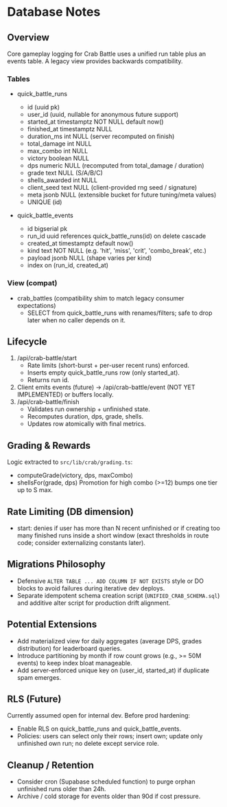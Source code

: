 # Database Notes

## Overview
Core gameplay logging for Crab Battle uses a unified run table plus an events table. A legacy view provides backwards compatibility.

### Tables
- quick_battle_runs
  - id (uuid pk)
  - user_id (uuid, nullable for anonymous future support)
  - started_at timestamptz NOT NULL default now()
  - finished_at timestamptz NULL
  - duration_ms int NULL (server recomputed on finish)
  - total_damage int NULL
  - max_combo int NULL
  - victory boolean NULL
  - dps numeric NULL (recomputed from total_damage / duration)
  - grade text NULL (S/A/B/C)
  - shells_awarded int NULL
  - client_seed text NULL (client-provided rng seed / signature)
  - meta jsonb NULL (extensible bucket for future tuning/meta values)
  - UNIQUE (id)

- quick_battle_events
  - id bigserial pk
  - run_id uuid references quick_battle_runs(id) on delete cascade
  - created_at timestamptz default now()
  - kind text NOT NULL (e.g. 'hit', 'miss', 'crit', 'combo_break', etc.)
  - payload jsonb NULL (shape varies per kind)
  - index on (run_id, created_at)

### View (compat)
- crab_battles (compatibility shim to match legacy consumer expectations)
  - SELECT from quick_battle_runs with renames/filters; safe to drop later when no caller depends on it.

## Lifecycle
1. /api/crab-battle/start
   - Rate limits (short-burst + per-user recent runs) enforced.
   - Inserts empty quick_battle_runs row (only started_at).
   - Returns run id.
2. Client emits events (future) -> /api/crab-battle/event (NOT YET IMPLEMENTED) or buffers locally.
3. /api/crab-battle/finish
   - Validates run ownership + unfinished state.
   - Recomputes duration, dps, grade, shells.
   - Updates row atomically with final metrics.

## Grading & Rewards
Logic extracted to `src/lib/crab/grading.ts`:
- computeGrade(victory, dps, maxCombo)
- shellsFor(grade, dps)
Promotion for high combo (>=12) bumps one tier up to S max.

## Rate Limiting (DB dimension)
- start: denies if user has more than N recent unfinished or if creating too many finished runs inside a short window (exact thresholds in route code; consider externalizing constants later).

## Migrations Philosophy
- Defensive `ALTER TABLE ... ADD COLUMN IF NOT EXISTS` style or DO blocks to avoid failures during iterative dev deploys.
- Separate idempotent schema creation script (`UNIFIED_CRAB_SCHEMA.sql`) and additive alter script for production drift alignment.

## Potential Extensions
- Add materialized view for daily aggregates (average DPS, grades distribution) for leaderboard queries.
- Introduce partitioning by month if row count grows (e.g., >= 50M events) to keep index bloat manageable.
- Add server-enforced unique key on (user_id, started_at) if duplicate spam emerges.

## RLS (Future)
Currently assumed open for internal dev. Before prod hardening:
- Enable RLS on quick_battle_runs and quick_battle_events.
- Policies: users can select only their rows; insert own; update only unfinished own run; no delete except service role.

## Cleanup / Retention
- Consider cron (Supabase scheduled function) to purge orphan unfinished runs older than 24h.
- Archive / cold storage for events older than 90d if cost pressure.

